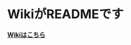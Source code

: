 # WikiがREADMEです
[**Wikiはこちら**](https://github.com/cocoa1484-git/Media-Player/wiki/%E3%83%A1%E3%82%A4%E3%83%B3%E3%83%9A%E3%83%BC%E3%82%B8)
